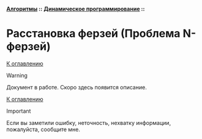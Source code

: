 **[Алгоритмы](../../README.md#algorithms) ::** 
**[Динамическое программирование](../../README.md#algorithms-dynamic) ::**
# Расстановка ферзей (Проблема N-ферзей)

<!--

-->

[К оглавлению](../../README.md#algorithms-dynamic)

> [!WARNING]
> Документ в работе. Скоро здесь появится описание.

[К оглавлению](../../README.md#algorithms-dynamic)

> [!IMPORTANT]
> Если вы заметили ошибку, неточность, нехватку информации, пожалуйста, сообщите мне.
